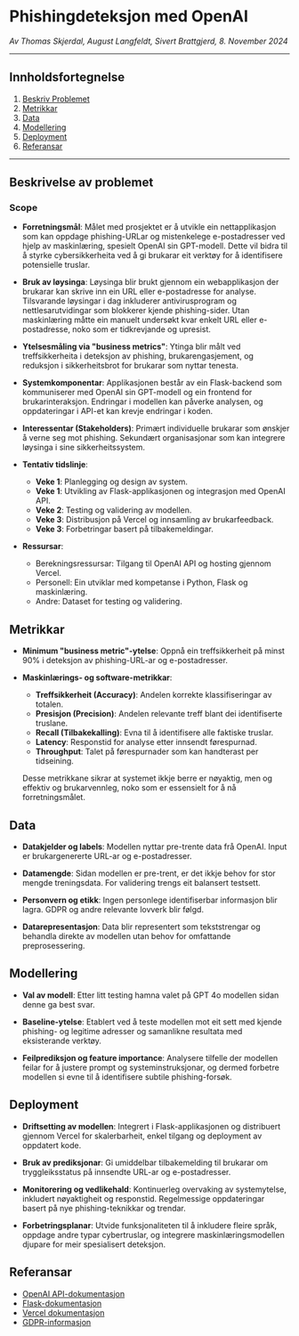 # Phishingdeteksjon med OpenAI

*Av Thomas Skjerdal, August Langfeldt, Sivert Brattgjerd, 8. November 2024*

---

## Innholdsfortegnelse
1. [Beskriv Problemet](#beskriv-problemet)
2. [Metrikkar](#metrikkar)
3. [Data](#data)
4. [Modellering](#modellering)
5. [Deployment](#deployment)
6. [Referansar](#referansar)

---

## Beskrivelse av problemet

### Scope

- **Forretningsmål**: Målet med prosjektet er å utvikle ein nettapplikasjon som kan oppdage phishing-URLar og mistenkelege e-postadresser ved hjelp av maskinlæring, spesielt OpenAI sin GPT-modell. Dette vil bidra til å styrke cybersikkerheita ved å gi brukarar eit verktøy for å identifisere potensielle truslar.

- **Bruk av løysinga**: Løysinga blir brukt gjennom ein webapplikasjon der brukarar kan skrive inn ein URL eller e-postadresse for analyse. Tilsvarande løysingar i dag inkluderer antivirusprogram og nettlesarutvidingar som blokkerer kjende phishing-sider. Utan maskinlæring måtte ein manuelt undersøkt kvar enkelt URL eller e-postadresse, noko som er tidkrevjande og upresist.

- **Ytelsesmåling via "business metrics"**: Ytinga blir målt ved treffsikkerheita i deteksjon av phishing, brukarengasjement, og reduksjon i sikkerheitsbrot for brukarar som nyttar tenesta.

- **Systemkomponentar**: Applikasjonen består av ein Flask-backend som kommuniserer med OpenAI sin GPT-modell og ein frontend for brukarinteraksjon. Endringar i modellen kan påverke analysen, og oppdateringar i API-et kan krevje endringar i koden.

- **Interessentar (Stakeholders)**: Primært individuelle brukarar som ønskjer å verne seg mot phishing. Sekundært organisasjonar som kan integrere løysinga i sine sikkerheitssystem.

- **Tentativ tidslinje**:
  - **Veke 1**: Planlegging og design av system.
  - **Veke 1**: Utvikling av Flask-applikasjonen og integrasjon med OpenAI API.
  - **Veke 2**: Testing og validering av modellen.
  - **Veke 3**: Distribusjon på Vercel og innsamling av brukarfeedback.
  - **Veke 3**: Forbetringar basert på tilbakemeldingar.

- **Ressursar**:
  - Berekningsressursar: Tilgang til OpenAI API og hosting gjennom Vercel.
  - Personell: Ein utviklar med kompetanse i Python, Flask og maskinlæring.
  - Andre: Dataset for testing og validering.

## Metrikkar

- **Minimum "business metric"-ytelse**: Oppnå ein treffsikkerheit på minst 90% i deteksjon av phishing-URL-ar og e-postadresser.

- **Maskinlærings- og software-metrikkar**:
  - **Treffsikkerheit (Accuracy)**: Andelen korrekte klassifiseringar av totalen.
  - **Presisjon (Precision)**: Andelen relevante treff blant dei identifiserte truslane.
  - **Recall (Tilbakekalling)**: Evna til å identifisere alle faktiske truslar.
  - **Latency**: Responstid for analyse etter innsendt førespurnad.
  - **Throughput**: Talet på førespurnader som kan handterast per tidseining.

  Desse metrikkane sikrar at systemet ikkje berre er nøyaktig, men og effektiv og brukarvennleg, noko som er essensielt for å nå forretningsmålet.

## Data

- **Datakjelder og labels**: Modellen nyttar pre-trente data frå OpenAI. Input er brukargenererte URL-ar og e-postadresser.

- **Datamengde**: Sidan modellen er pre-trent, er det ikkje behov for stor mengde treningsdata. For validering trengs eit balansert testsett.

- **Personvern og etikk**: Ingen personlege identifiserbar informasjon blir lagra. GDPR og andre relevante lovverk blir følgd.

- **Datarepresentasjon**: Data blir representert som tekststrengar og behandla direkte av modellen utan behov for omfattande preprosessering.

## Modellering

- **Val av modell**: Etter litt testing hamna valet på GPT 4o modellen sidan denne ga best svar.

- **Baseline-ytelse**: Etablert ved å teste modellen mot eit sett med kjende phishing- og legitime adresser og samanlikne resultata med eksisterande verktøy.

- **Feilprediksjon og feature importance**: Analysere tilfelle der modellen feilar for å justere prompt og systeminstruksjonar, og dermed forbetre modellen si evne til å identifisere subtile phishing-forsøk.

## Deployment

- **Driftsetting av modellen**: Integrert i Flask-applikasjonen og distribuert gjennom Vercel for skalerbarheit, enkel tilgang og deployment av oppdatert kode.

- **Bruk av prediksjonar**: Gi umiddelbar tilbakemelding til brukarar om tryggleiksstatus på innsendte URL-ar og e-postadresser.

- **Monitorering og vedlikehald**: Kontinuerleg overvaking av systemytelse, inkludert nøyaktigheit og responstid. Regelmessige oppdateringar basert på nye phishing-teknikkar og trendar.

- **Forbetringsplanar**: Utvide funksjonaliteten til å inkludere fleire språk, oppdage andre typar cybertruslar, og integrere maskinlæringsmodellen djupare for meir spesialisert deteksjon.

## Referansar

- [OpenAI API-dokumentasjon](https://platform.openai.com/docs/)
- [Flask-dokumentasjon](https://flask.palletsprojects.com)
- [Vercel dokumentasjon](https://vercel.com/docs)
- [GDPR-informasjon](https://gdpr-info.eu/)
